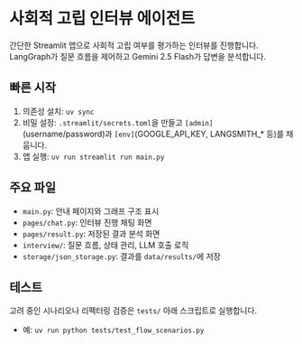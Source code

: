 # 사회적 고립 인터뷰 에이전트

간단한 Streamlit 앱으로 사회적 고립 여부를 평가하는 인터뷰를 진행합니다. LangGraph가 질문 흐름을 제어하고 Gemini 2.5 Flash가 답변을 분석합니다.

## 빠른 시작
1. 의존성 설치: `uv sync`
2. 비밀 설정: `.streamlit/secrets.toml`을 만들고 `[admin]`(username/password)과 `[env]`(GOOGLE_API_KEY, LANGSMITH_* 등)를 채웁니다.
3. 앱 실행: `uv run streamlit run main.py`

## 주요 파일
- `main.py`: 안내 페이지와 그래프 구조 표시
- `pages/chat.py`: 인터뷰 진행 채팅 화면
- `pages/result.py`: 저장된 결과 분석 화면
- `interview/`: 질문 흐름, 상태 관리, LLM 호출 로직
- `storage/json_storage.py`: 결과를 `data/results/`에 저장

## 테스트
고려 중인 시나리오나 리팩터링 검증은 `tests/` 아래 스크립트로 실행합니다.
- 예: `uv run python tests/test_flow_scenarios.py`
